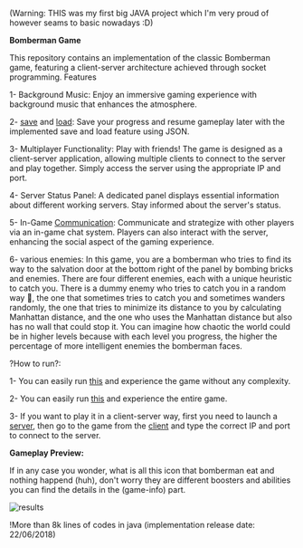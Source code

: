 (Warning: THIS was my first big JAVA project which I'm very proud of however seams to basic nowadays :D)

__Bomberman Game__

This repository contains an implementation of the classic Bomberman game, featuring a client-server architecture achieved through socket programming.
Features


1- Background Music:
    Enjoy an immersive gaming experience with background music that enhances the atmosphere.

2- [save](https://github.com/pm78p/bomberman-game/blob/main/src/SaveFrame.java) and [load](https://github.com/pm78p/bomberman-game/blob/main/src/LoadFrame.java):
    Save your progress and resume gameplay later with the implemented save and load feature using JSON.

3- Multiplayer Functionality:
    Play with friends! The game is designed as a client-server application, allowing multiple clients to connect to the server and play together. Simply access the server using the appropriate IP and port.

4- Server Status Panel:
    A dedicated panel displays essential information about different working servers. Stay informed about the server's status.

5- In-Game [Communication](https://github.com/pm78p/bomberman-game/blob/main/src/ChatFrame.java):
    Communicate and strategize with other players via an in-game chat system. Players can also interact with the server, enhancing the social aspect of the gaming experience.

6- various enemies:
In this game, you are a bomberman who tries to find its way to the salvation door at the bottom right of the panel by bombing bricks and enemies. There are four different enemies, each with a unique heuristic to catch you. There is a dummy enemy who tries to catch you in a random way 🤔, the one that sometimes tries to catch you and sometimes wanders randomly, the one that tries to minimize its distance to you by calculating Manhattan distance, and the one who uses the Manhattan distance but also has no wall that could stop it. You can imagine how chaotic the world could be in higher levels because with each level you progress, the higher the percentage of more intelligent enemies the bomberman faces.

?How to run?:

1- You can easily run [this](https://github.com/pm78p/bomberman-game/blob/main/src/BoardPSingle.java) and experience the game without any complexity.

2- You can easily run [this](https://github.com/pm78p/bomberman-game/blob/main/src/BoardPClient.java) and experience the entire game.

3- If you want to play it in a client-server way, first you need to launch a [server](https://github.com/pm78p/bomberman-game/blob/main/src/BoardPServer.java), then go to the game from the [client](https://github.com/pm78p/bomberman-game/blob/main/src/BoardPClient.java) and type the correct IP and port to connect to the server.

__Gameplay Preview:__
 
If in any case you wonder, what is all this icon that bomberman eat and nothing happend (huh), don't worry they are different boosters and abilities you can find the details in the (game-info) part.

![results](https://github.com/pm78p/bomberman-game/blob/main/src/Media5gif.gif)

!More than 8k lines of codes in java
(implementation release date: 22/06/2018)

